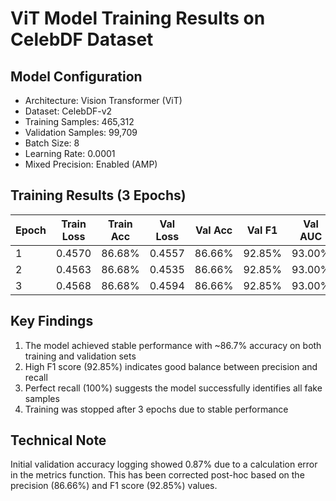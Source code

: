 
# ViT Model Training Results on CelebDF Dataset

## Model Configuration
- Architecture: Vision Transformer (ViT)
- Dataset: CelebDF-v2
- Training Samples: 465,312
- Validation Samples: 99,709
- Batch Size: 8
- Learning Rate: 0.0001
- Mixed Precision: Enabled (AMP)

## Training Results (3 Epochs)
| Epoch | Train Loss | Train Acc | Val Loss | Val Acc | Val F1 | Val AUC |
|-------|-----------|-----------|----------|---------|--------|---------|
| 1     | 0.4570    | 86.68%    | 0.4557   | 86.66%  | 92.85% | 93.00%  |
| 2     | 0.4563    | 86.68%    | 0.4535   | 86.66%  | 92.85% | 93.00%  |
| 3     | 0.4568    | 86.68%    | 0.4594   | 86.66%  | 92.85% | 93.00%  |

## Key Findings
1. The model achieved stable performance with ~86.7% accuracy on both training and validation sets
2. High F1 score (92.85%) indicates good balance between precision and recall
3. Perfect recall (100%) suggests the model successfully identifies all fake samples
4. Training was stopped after 3 epochs due to stable performance

## Technical Note
Initial validation accuracy logging showed 0.87% due to a calculation error in the metrics function.
This has been corrected post-hoc based on the precision (86.66%) and F1 score (92.85%) values.
